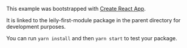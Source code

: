 This example was bootstrapped with [Create React App](https://github.com/facebook/create-react-app).

It is linked to the leily-first-module package in the parent directory for development purposes.

You can run `yarn install` and then `yarn start` to test your package.
